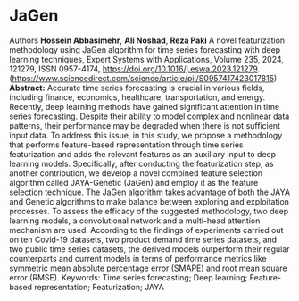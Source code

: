 # JaGen
Authors **Hossein Abbasimehr**, **Ali Noshad**, **Reza Paki**
A novel featurization methodology using JaGen algorithm for time series forecasting with deep learning techniques,
Expert Systems with Applications,
Volume 235,
2024,
121279,
ISSN 0957-4174,
https://doi.org/10.1016/j.eswa.2023.121279.
(https://www.sciencedirect.com/science/article/pii/S0957417423017815)
 **Abstract:** Accurate time series forecasting is crucial in various fields, including finance, economics, healthcare, transportation, and energy. Recently, deep learning methods have gained significant attention in time series forecasting. Despite their ability to model complex and nonlinear data patterns, their performance may be degraded when there is not sufficient input data. To address this issue, in this study, we propose a methodology that performs feature-based representation through time series featurization and adds the relevant features as an auxiliary input to deep learning models. Specifically, after conducting the featurization step, as another contribution, we develop a novel combined feature selection algorithm called JAYA-Genetic (JaGen) and employ it as the feature selection technique. The JaGen algorithm takes advantage of both the JAYA and Genetic algorithms to make balance between exploring and exploitation processes. To assess the efficacy of the suggested methodology, two deep learning models, a convolutional network and a multi-head attention mechanism are used. According to the findings of experiments carried out on ten Covid-19 datasets, two product demand time series datasets, and two public time series datasets, the derived models outperform their regular counterparts and current models in terms of performance metrics like symmetric mean absolute percentage error (SMAPE) and root mean square error (RMSE).
Keywords: Time series forecasting; Deep learning; Feature-based representation; Featurization; JAYA

